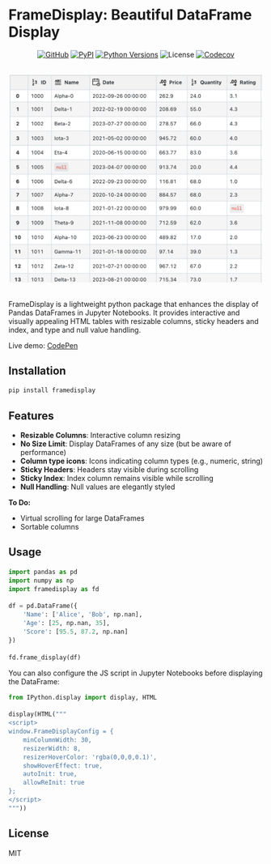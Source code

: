 # FrameDisplay: Beautiful DataFrame Display

<div align="center">

[![GitHub](https://img.shields.io/badge/nsarang-framedisplay-red?logo=github&logoSize=auto)](https://github.com/nsarang/framedisplay)
[![PyPI](https://img.shields.io/pypi/v/framedisplay?logoSize=auto)](https://pypi.org/project/framedisplay/)
[![Python Versions](https://img.shields.io/pypi/pyversions/framedisplay?logoSize=auto)](https://pypi.org/project/framedisplay/)
![License](https://img.shields.io/pypi/l/framedisplay?logo=auto&refresh=123)
[![Codecov](https://codecov.io/gh/nsarang/framedisplay/branch/main/graph/badge.svg)](https://codecov.io/gh/nsarang/framedisplay)

<br/>
<img alt="DataFrame" src="https://raw.githubusercontent.com/nsarang/framedisplay/refs/heads/main/assets/dataframe.png" width="500px" style="max-width: 100%;">

<br/>
<br/>
</div>

FrameDisplay is a lightweight python package that enhances the display of Pandas DataFrames in Jupyter Notebooks. It provides interactive and visually appealing HTML tables with resizable columns, sticky headers and index, and type and null value handling.

Live demo: [CodePen](https://codepen.io/B-L-A-Z-E/pen/empJPKV)

## Installation

```bash
pip install framedisplay
```

## Features

- **Resizable Columns**: Interactive column resizing
- **No Size Limit**: Display DataFrames of any size (but be aware of performance)
- **Column type icons**: Icons indicating column types (e.g., numeric, string)
- **Sticky Headers**: Headers stay visible during scrolling
- **Sticky Index**: Index column remains visible while scrolling
- **Null Handling**: Null values are elegantly styled

**To Do:**
- Virtual scrolling for large DataFrames
- Sortable columns

## Usage

```python
import pandas as pd
import numpy as np
import framedisplay as fd

df = pd.DataFrame({
    'Name': ['Alice', 'Bob', np.nan],
    'Age': [25, np.nan, 35],
    'Score': [95.5, 87.2, np.nan]
})

fd.frame_display(df)
```

You can also configure the JS script in Jupyter Notebooks before displaying the DataFrame:

```python
from IPython.display import display, HTML

display(HTML("""
<script>
window.FrameDisplayConfig = {
    minColumnWidth: 30,
    resizerWidth: 8,
    resizerHoverColor: 'rgba(0,0,0,0.1)',
    showHoverEffect: true,
    autoInit: true,
    allowReInit: true
};
</script>
"""))
```

## License

MIT
